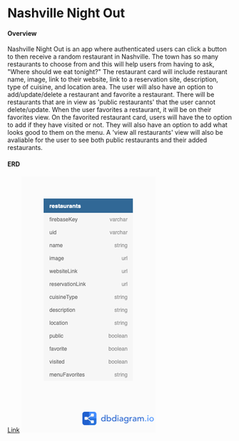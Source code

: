 # Nashville Night Out

#### Overview
Nashville Night Out is an app where authenticated users can click a button to then receive a random restaurant in Nashville. The town has so many restaurants to choose from and this will help users from having to ask, "Where should we eat tonight?" The restaurant card will include restaurant name, image, link to their website, link to a reservation site, description, type of cuisine, and location area. The user will also have an option to add/update/delete a restaurant and favorite a restaurant. There will be restaurants that are in view as 'public restaurants' that the user cannot delete/update. When the user favorites a restaurant, it will be on their favorites view. On the favorited restaurant card, users will have the to option to add if they have visited or not. They will also have an option to add what looks good to them on the menu. A 'view all restaurants' view will also be avaliable for the user to see both public restaurants and their added restaurants.

#### ERD
[Link](https://dbdiagram.io/d/60b16368b29a09603d170c69)
![](./src/assets/screenshots/ERD.png)
